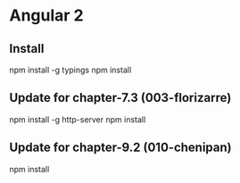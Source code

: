 # Angular 2

## Install

npm install -g typings
npm install

## Update for chapter-7.3 (003-florizarre)

npm install -g http-server
npm install

## Update for chapter-9.2 (010-chenipan)

npm install 
